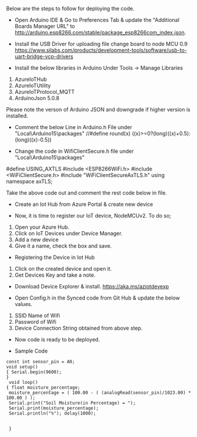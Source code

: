 Below are the steps to follow for deploying the code.

- Open Arduino IDE & Go to Preferences Tab & update the "Additional Boards Manager URL" to  http://arduino.esp8266.com/stable/package_esp8266com_index.json.

- Install the USB Driver for uploading file change board to node MCU 0.9
https://www.silabs.com/products/development-tools/software/usb-to-uart-bridge-vcp-drivers

- Install the below libraries in Arduino Under Tools -> Manage Libraries
1.  AzureIoTHub
1.  AzureIoTUtility
1.  AzureIoTProtocol_MQTT
1.  ArduinoJson 5.0.8

Please note the verson of Arduino JSON and downgrade if higher version is installed.

- Comment the below Line in Arduino.h File under "Local\Arduino15\packages"
//#define round(x)     ((x)>=0?(long)((x)+0.5):(long)((x)-0.5))

- Change the code in WifiClientSecure.h file under "Local\Arduino15\packages"

#define USING_AXTLS
#include <ESP8266WiFi.h>
#include <WiFiClientSecure.h>
#include "WiFiClientSecureAxTLS.h"
using namespace axTLS;

Take the above code out and comment the rest code below in file.

- Create an Iot Hub from Azure Portal & create new device

- Now, it is time to register our IoT device, NodeMCUv2. To do so;
1. Open your Azure Hub.
2. Click on IoT Devices under Device Manager.
3. Add a new device
4. Give it a name, check the box and save.

- Registering the Device in Iot Hub
1. Click on the created device and open it.
2. Get Devices Key and take a note.

- Download Device Explorer & install.
https://aka.ms/aziotdevexp

- Open Config.h in the Synced code from Git Hub & update the below values.
1. SSID Name of Wifi
2. Password of Wifi
3. Device Connection String obtained from above step.

- Now code is ready to be deployed.


- Sample Code
```
const int sensor_pin = A0; 
void setup() 
{ Serial.begin(9600);
}
 void loop() 
{ float moisture_percentage; 
 moisture_percentage = ( 100.00 - ( (analogRead(sensor_pin)/1023.00) * 100.00 ) );
 Serial.print("Soil Moisture(in Percentage) = ");
 Serial.print(moisture_percentage);
 Serial.println("%"); delay(1000);


 }




